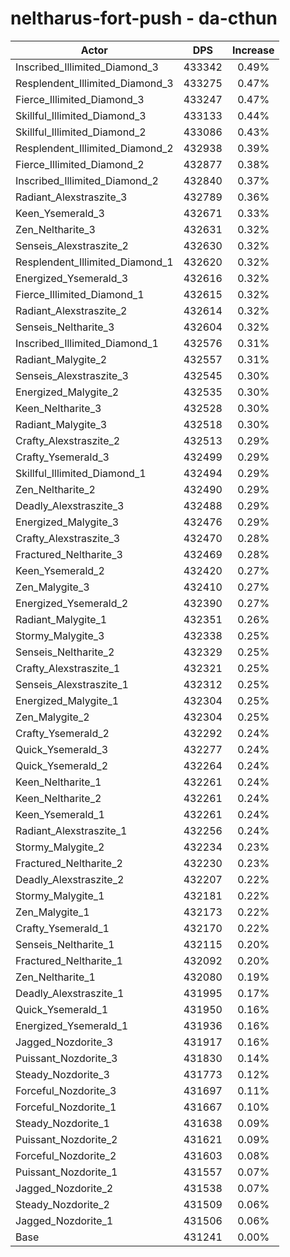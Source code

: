 # neltharus-fort-push - da-cthun
| Actor | DPS | Increase |
|---|:---:|:---:|
|Inscribed_Illimited_Diamond_3|433342|0.49%|
|Resplendent_Illimited_Diamond_3|433275|0.47%|
|Fierce_Illimited_Diamond_3|433247|0.47%|
|Skillful_Illimited_Diamond_3|433133|0.44%|
|Skillful_Illimited_Diamond_2|433086|0.43%|
|Resplendent_Illimited_Diamond_2|432938|0.39%|
|Fierce_Illimited_Diamond_2|432877|0.38%|
|Inscribed_Illimited_Diamond_2|432840|0.37%|
|Radiant_Alexstraszite_3|432789|0.36%|
|Keen_Ysemerald_3|432671|0.33%|
|Zen_Neltharite_3|432631|0.32%|
|Senseis_Alexstraszite_2|432630|0.32%|
|Resplendent_Illimited_Diamond_1|432620|0.32%|
|Energized_Ysemerald_3|432616|0.32%|
|Fierce_Illimited_Diamond_1|432615|0.32%|
|Radiant_Alexstraszite_2|432614|0.32%|
|Senseis_Neltharite_3|432604|0.32%|
|Inscribed_Illimited_Diamond_1|432576|0.31%|
|Radiant_Malygite_2|432557|0.31%|
|Senseis_Alexstraszite_3|432545|0.30%|
|Energized_Malygite_2|432535|0.30%|
|Keen_Neltharite_3|432528|0.30%|
|Radiant_Malygite_3|432518|0.30%|
|Crafty_Alexstraszite_2|432513|0.29%|
|Crafty_Ysemerald_3|432499|0.29%|
|Skillful_Illimited_Diamond_1|432494|0.29%|
|Zen_Neltharite_2|432490|0.29%|
|Deadly_Alexstraszite_3|432488|0.29%|
|Energized_Malygite_3|432476|0.29%|
|Crafty_Alexstraszite_3|432470|0.28%|
|Fractured_Neltharite_3|432469|0.28%|
|Keen_Ysemerald_2|432420|0.27%|
|Zen_Malygite_3|432410|0.27%|
|Energized_Ysemerald_2|432390|0.27%|
|Radiant_Malygite_1|432351|0.26%|
|Stormy_Malygite_3|432338|0.25%|
|Senseis_Neltharite_2|432329|0.25%|
|Crafty_Alexstraszite_1|432321|0.25%|
|Senseis_Alexstraszite_1|432312|0.25%|
|Energized_Malygite_1|432304|0.25%|
|Zen_Malygite_2|432304|0.25%|
|Crafty_Ysemerald_2|432292|0.24%|
|Quick_Ysemerald_3|432277|0.24%|
|Quick_Ysemerald_2|432264|0.24%|
|Keen_Neltharite_1|432261|0.24%|
|Keen_Neltharite_2|432261|0.24%|
|Keen_Ysemerald_1|432261|0.24%|
|Radiant_Alexstraszite_1|432256|0.24%|
|Stormy_Malygite_2|432234|0.23%|
|Fractured_Neltharite_2|432230|0.23%|
|Deadly_Alexstraszite_2|432207|0.22%|
|Stormy_Malygite_1|432181|0.22%|
|Zen_Malygite_1|432173|0.22%|
|Crafty_Ysemerald_1|432170|0.22%|
|Senseis_Neltharite_1|432115|0.20%|
|Fractured_Neltharite_1|432092|0.20%|
|Zen_Neltharite_1|432080|0.19%|
|Deadly_Alexstraszite_1|431995|0.17%|
|Quick_Ysemerald_1|431950|0.16%|
|Energized_Ysemerald_1|431936|0.16%|
|Jagged_Nozdorite_3|431917|0.16%|
|Puissant_Nozdorite_3|431830|0.14%|
|Steady_Nozdorite_3|431773|0.12%|
|Forceful_Nozdorite_3|431697|0.11%|
|Forceful_Nozdorite_1|431667|0.10%|
|Steady_Nozdorite_1|431638|0.09%|
|Puissant_Nozdorite_2|431621|0.09%|
|Forceful_Nozdorite_2|431603|0.08%|
|Puissant_Nozdorite_1|431557|0.07%|
|Jagged_Nozdorite_2|431538|0.07%|
|Steady_Nozdorite_2|431509|0.06%|
|Jagged_Nozdorite_1|431506|0.06%|
|Base|431241|0.00%|
